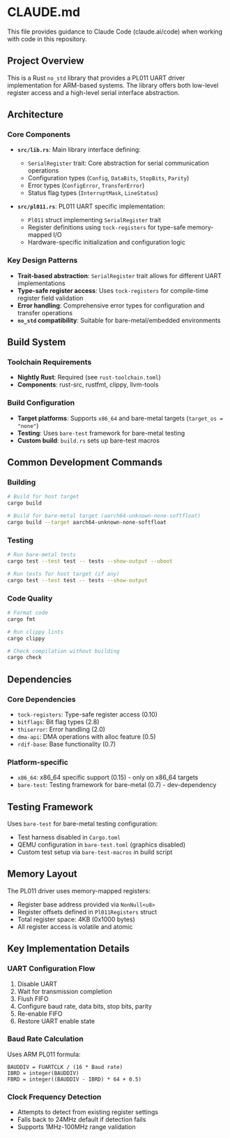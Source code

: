 # CLAUDE.md

This file provides guidance to Claude Code (claude.ai/code) when working with code in this repository.

## Project Overview

This is a Rust `no_std` library that provides a PL011 UART driver implementation for ARM-based systems. The library offers both low-level register access and a high-level serial interface abstraction.

## Architecture

### Core Components

- **`src/lib.rs`**: Main library interface defining:
  - `SerialRegister` trait: Core abstraction for serial communication operations
  - Configuration types (`Config`, `DataBits`, `StopBits`, `Parity`)
  - Error types (`ConfigError`, `TransferError`)
  - Status flag types (`InterruptMask`, `LineStatus`)

- **`src/pl011.rs`**: PL011 UART specific implementation:
  - `Pl011` struct implementing `SerialRegister` trait
  - Register definitions using `tock-registers` for type-safe memory-mapped I/O
  - Hardware-specific initialization and configuration logic

### Key Design Patterns

- **Trait-based abstraction**: `SerialRegister` trait allows for different UART implementations
- **Type-safe register access**: Uses `tock-registers` for compile-time register field validation
- **Error handling**: Comprehensive error types for configuration and transfer operations
- **`no_std` compatibility**: Suitable for bare-metal/embedded environments

## Build System

### Toolchain Requirements

- **Nightly Rust**: Required (see `rust-toolchain.toml`)
- **Components**: rust-src, rustfmt, clippy, llvm-tools

### Build Configuration

- **Target platforms**: Supports `x86_64` and bare-metal targets (`target_os = "none"`)
- **Testing**: Uses `bare-test` framework for bare-metal testing
- **Custom build**: `build.rs` sets up bare-test macros

## Common Development Commands

### Building

```bash
# Build for host target
cargo build

# Build for bare-metal target (aarch64-unknown-none-softfloat)
cargo build --target aarch64-unknown-none-softfloat
```

### Testing

```bash
# Run bare-metal tests
cargo test --test test -- tests --show-output --uboot 

# Run tests for host target (if any)
cargo test --test test -- tests --show-output
```

### Code Quality

```bash
# Format code
cargo fmt

# Run clippy lints
cargo clippy

# Check compilation without building
cargo check
```

## Dependencies

### Core Dependencies

- `tock-registers`: Type-safe register access (0.10)
- `bitflags`: Bit flag types (2.8)
- `thiserror`: Error handling (2.0)
- `dma-api`: DMA operations with alloc feature (0.5)
- `rdif-base`: Base functionality (0.7)

### Platform-specific

- `x86_64`: x86_64 specific support (0.15) - only on x86_64 targets
- `bare-test`: Testing framework for bare-metal (0.7) - dev-dependency

## Testing Framework

Uses `bare-test` for bare-metal testing configuration:
- Test harness disabled in `Cargo.toml`
- QEMU configuration in `bare-test.toml` (graphics disabled)
- Custom test setup via `bare-test-macros` in build script

## Memory Layout

The PL011 driver uses memory-mapped registers:
- Register base address provided via `NonNull<u8>`
- Register offsets defined in `Pl011Registers` struct
- Total register space: 4KB (0x1000 bytes)
- All register access is volatile and atomic

## Key Implementation Details

### UART Configuration Flow

1. Disable UART
2. Wait for transmission completion
3. Flush FIFO
4. Configure baud rate, data bits, stop bits, parity
5. Re-enable FIFO
6. Restore UART enable state

### Baud Rate Calculation

Uses ARM PL011 formula:
```
BAUDDIV = FUARTCLK / (16 * Baud rate)
IBRD = integer(BAUDDIV)
FBRD = integer((BAUDDIV - IBRD) * 64 + 0.5)
```

### Clock Frequency Detection

- Attempts to detect from existing register settings
- Falls back to 24MHz default if detection fails
- Supports 1MHz-100MHz range validation